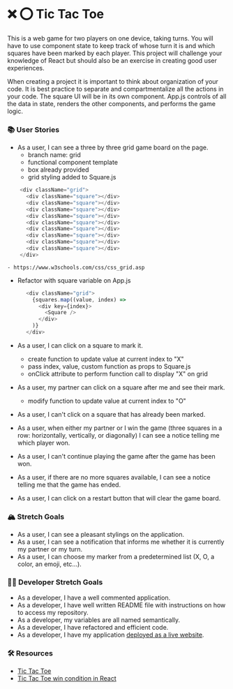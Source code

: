 # ❌ ⭕️ Tic Tac Toe

This is a web game for two players on one device, taking turns. You will have to use component state to keep track of whose turn it is and which squares have been marked by each player. This project will challenge your knowledge of React but should also be an exercise in creating good user experiences.

When creating a project it is important to think about organization of your code. It is best practice to separate and compartmentalize all the actions in your code. The square UI will be in its own component. App.js controls of all the data in state, renders the other components, and performs the game logic.

### 📚 User Stories

- As a user, I can see a three by three grid game board on the page.
  - branch name: grid
  - functional component template
  - box already provided
  - grid styling added to Square.js
```javascript
    <div className="grid">
      <div className="square"></div>
      <div className="square"></div>
      <div className="square"></div>
      <div className="square"></div>
      <div className="square"></div>
      <div className="square"></div>
      <div className="square"></div>
      <div className="square"></div>
      <div className="square"></div>
    </div>
```
    - https://www.w3schools.com/css/css_grid.asp
  - Refactor with square variable on App.js
```javascript
      <div className="grid">
        {squares.map((value, index) => 
          <div key={index}>
            <Square />
          </div>
        )}
      </div>
```  

- As a user, I can click on a square to mark it.
  - create function to update value at current index to "X"
  - pass index, value, custom function as props to Square.js
  - onClick attribute to perform function call to display "X" on grid
  
- As a user, my partner can click on a square after me and see their mark.
  - modify function to update value at current index to "O"

- As a user, I can't click on a square that has already been marked.

- As a user, when either my partner or I win the game (three squares in a row: horizontally, vertically, or diagonally) I can see a notice telling me which player won.
- As a user, I can't continue playing the game after the game has been won.
- As a user, if there are no more squares available, I can see a notice telling me that the game has ended.
- As a user, I can click on a restart button that will clear the game board.

### 🏔 Stretch Goals

- As a user, I can see a pleasant stylings on the application.
- As a user, I can see a notification that informs me whether it is currently my partner or my turn.
- As a user, I can choose my marker from a predetermined list (X, O, a color, an emoji, etc...).

### 👩‍💻 Developer Stretch Goals

- As a developer, I have a well commented application.
- As a developer, I have well written README file with instructions on how to access my repository.
- As a developer, my variables are all named semantically.
- As a developer, I have refactored and efficient code.
- As a developer, I have my application [deployed as a live website](https://render.com/docs/deploy-create-react-app).

### 🛠 Resources

- [Tic Tac Toe](https://en.wikipedia.org/wiki/Tic-tac-toe)
- [Tic Tac Toe win condition in React](https://forum.freecodecamp.org/t/need-help-understanding-react-tic-tac-toe-winner-function/137840)
